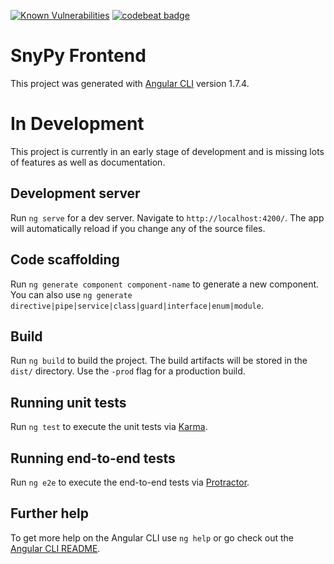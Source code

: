 [![Known Vulnerabilities](https://snyk.io/test/github/nezhar/snypy-frontend/badge.svg?targetFile=package.json)](https://snyk.io/test/github/nezhar/snypy-frontend?targetFile=package.json)
[![codebeat badge](https://codebeat.co/badges/67b00218-063a-42c9-9790-4e1b67bbc9f8)](https://codebeat.co/projects/github-com-nezhar-snypy-frontend-master)

# SnyPy Frontend

This project was generated with [Angular CLI](https://github.com/angular/angular-cli) version 1.7.4.

# In Development

This project is currently in an early stage of development and is missing lots of features as well as documentation.

## Development server

Run `ng serve` for a dev server. Navigate to `http://localhost:4200/`. The app will automatically reload if you change any of the source files.

## Code scaffolding

Run `ng generate component component-name` to generate a new component. You can also use `ng generate directive|pipe|service|class|guard|interface|enum|module`.

## Build

Run `ng build` to build the project. The build artifacts will be stored in the `dist/` directory. Use the `-prod` flag for a production build.

## Running unit tests

Run `ng test` to execute the unit tests via [Karma](https://karma-runner.github.io).

## Running end-to-end tests

Run `ng e2e` to execute the end-to-end tests via [Protractor](http://www.protractortest.org/).

## Further help

To get more help on the Angular CLI use `ng help` or go check out the [Angular CLI README](https://github.com/angular/angular-cli/blob/master/README.md).
